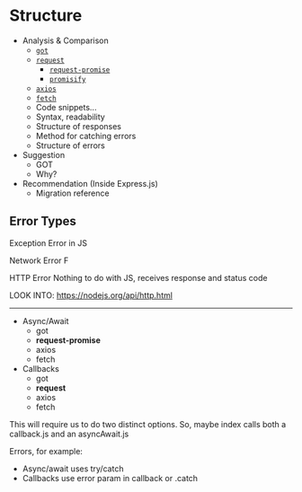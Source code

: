 # Structure

- Analysis & Comparison
  - [`got`](https://github.com/sindresorhus/got#readme)
  - [`request`](https://github.com/request/request#readme)
    - [`request-promise`](https://github.com/request/request-promise#readme)
    - [`promisify`](https://github.com/dpw/promisify#readme)
  - [`axios`](https://github.com/axios/axios#table-of-contents)
  - [`fetch`](https://github.com/andris9/fetch#fetch)
  - Code snippets... 
  - Syntax, readability
  - Structure of responses
  - Method for catching errors
  - Structure of errors
- Suggestion
  - GOT
  - Why?
- Recommendation (Inside Express.js)
  - Migration reference

## Error Types

Exception
  Error in JS

Network Error
  F

HTTP Error
  Nothing to do with JS, receives response and status code

LOOK INTO: https://nodejs.org/api/http.html

---

- Async/Await
  - got
  - **request-promise**
  - axios
  - fetch
- Callbacks
  - got
  - **request**
  - axios
  - fetch

This will require us to do two distinct options. So, maybe index calls both a callback.js and an asyncAwait.js 

Errors, for example: 
- Async/await uses try/catch
- Callbacks use error param in callback or .catch
